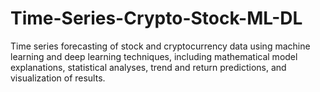 # Time-Series-Crypto-Stock-ML-DL
Time series forecasting of stock and cryptocurrency data using machine learning and deep learning techniques, including mathematical model explanations, statistical analyses, trend and return predictions, and visualization of results.
